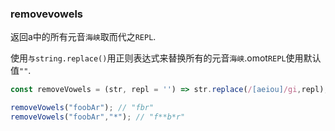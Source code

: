 ### removevowels

返回a中的所有元音`海峡`取而代之`REPL`. 

使用`与string.replace()`用正则表达式来替换所有的元音`海峡`.omot`REPL`使用默认值`""`. 

```js
const removeVowels = (str, repl = '') => str.replace(/[aeiou]/gi,repl);
```

```js
removeVowels("foobAr"); // "fbr"
removeVowels("foobAr","*"); // "f**b*r"
```